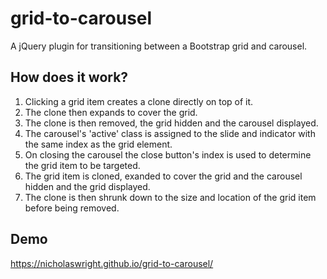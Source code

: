 # grid-to-carousel

A jQuery plugin for transitioning between a Bootstrap grid and carousel.

## How does it work?

1. Clicking a grid item creates a clone directly on top of it.
2. The clone then expands to cover the grid.
3. The clone is then removed, the grid hidden and the carousel displayed.
4. The carousel's 'active' class is assigned to the slide and indicator with the same index as the grid element.  
5. On closing the carousel the close button's index is used to determine the grid item to be targeted.
6. The grid item is cloned, exanded to cover the grid and the carousel hidden and the grid displayed.
7. The clone is then shrunk down to the size and location of the grid item before being removed.

## Demo
https://nicholaswright.github.io/grid-to-carousel/
